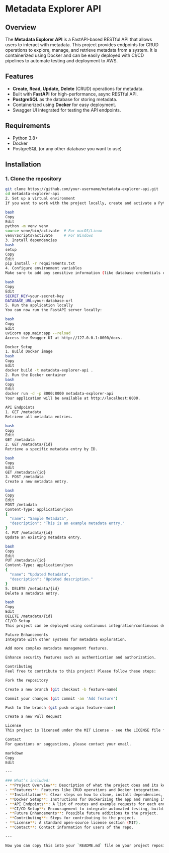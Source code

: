# Metadata Explorer API

## Overview

The **Metadata Explorer API** is a FastAPI-based RESTful API that allows users to interact with metadata. This project provides endpoints for CRUD operations to explore, manage, and retrieve metadata from a system. It is containerized using Docker and can be easily deployed with CI/CD pipelines to automate testing and deployment to AWS.

## Features

- **Create, Read, Update, Delete** (CRUD) operations for metadata.
- Built with **FastAPI** for high-performance, async RESTful API.
- **PostgreSQL** as the database for storing metadata.
- Containerized using **Docker** for easy deployment.
- Swagger UI integrated for testing the API endpoints.

## Requirements

- Python 3.8+
- Docker
- PostgreSQL (or any other database you want to use)

## Installation

### 1. Clone the repository

```bash
git clone https://github.com/your-username/metadata-explorer-api.git
cd metadata-explorer-api
2. Set up a virtual environment
If you want to work with the project locally, create and activate a Python virtual environment:

bash
Copy
Edit
python -m venv venv
source venv/bin/activate  # For macOS/Linux
venv\Scripts\activate     # For Windows
3. Install dependencies
bash 
setup
Copy
Edit
pip install -r requirements.txt
4. Configure environment variables
Make sure to add any sensitive information (like database credentials or API keys) to a .env file. You can use .env.example as a template.

bash
Copy
Edit
SECRET_KEY=your-secret-key
DATABASE_URL=your-database-url
5. Run the application locally
You can now run the FastAPI server locally:

bash
Copy
Edit
uvicorn app.main:app --reload
Access the Swagger UI at http://127.0.0.1:8000/docs.

Docker Setup
1. Build Docker image
bash
Copy
Edit
docker build -t metadata-explorer-api .
2. Run the Docker container
bash
Copy
Edit
docker run -d -p 8000:8000 metadata-explorer-api
Your application will be available at http://localhost:8000.

API Endpoints
1. GET /metadata
Retrieve all metadata entries.

bash
Copy
Edit
GET /metadata
2. GET /metadata/{id}
Retrieve a specific metadata entry by ID.

bash
Copy
Edit
GET /metadata/{id}
3. POST /metadata
Create a new metadata entry.

bash
Copy
Edit
POST /metadata
Content-Type: application/json
{
  "name": "Sample Metadata",
  "description": "This is an example metadata entry."
}
4. PUT /metadata/{id}
Update an existing metadata entry.

bash
Copy
Edit
PUT /metadata/{id}
Content-Type: application/json
{
  "name": "Updated Metadata",
  "description": "Updated description."
}
5. DELETE /metadata/{id}
Delete a metadata entry.

bash
Copy
Edit
DELETE /metadata/{id}
CI/CD Setup
This project can be deployed using continuous integration/continuous deployment (CI/CD) pipelines. For example, GitHub Actions or CircleCI can be set up to automate testing, building, and deployment.

Future Enhancements
Integrate with other systems for metadata exploration.

Add more complex metadata management features.

Enhance security features such as authentication and authorization.

Contributing
Feel free to contribute to this project! Please follow these steps:

Fork the repository

Create a new branch (git checkout -b feature-name)

Commit your changes (git commit -am 'Add feature')

Push to the branch (git push origin feature-name)

Create a new Pull Request

License
This project is licensed under the MIT License - see the LICENSE file for details.

Contact
For questions or suggestions, please contact your email.

markdown
Copy
Edit

---

### What’s included:
- **Project Overview**: Description of what the project does and its key technologies.
- **Features**: Features like CRUD operations and Docker integration.
- **Installation**: Clear steps on how to clone, install dependencies, and run the app locally.
- **Docker Setup**: Instructions for Dockerizing the app and running it in a container.
- **API Endpoints**: A list of routes and example requests for each endpoint.
- **CI/CD Setup**: Encouragement to integrate automated testing, building, and deployment pipelines.
- **Future Enhancements**: Possible future additions to the project.
- **Contributing**: Steps for contributing to the project.
- **License**: A standard open-source license section (MIT).
- **Contact**: Contact information for users of the repo.

---

Now you can copy this into your `README.md` file on your project repository! Let me know if you nee
